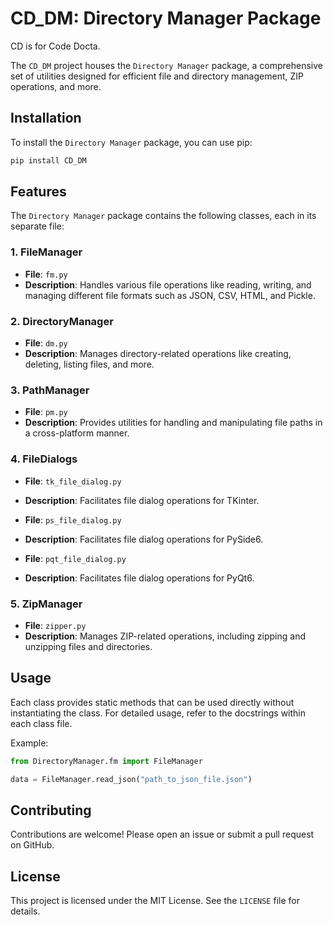 # CD_DM: Directory Manager Package
CD is for Code Docta.


The `CD_DM` project houses the `Directory Manager` package, a comprehensive set of utilities designed for efficient file and directory management, ZIP operations, and more.

## Installation

To install the `Directory Manager` package, you can use pip:

```bash
pip install CD_DM
```

## Features

The `Directory Manager` package contains the following classes, each in its separate file:

### 1. FileManager

- **File**: `fm.py`
- **Description**: Handles various file operations like reading, writing, and managing different file formats such as JSON, CSV, HTML, and Pickle.

### 2. DirectoryManager

- **File**: `dm.py`
- **Description**: Manages directory-related operations like creating, deleting, listing files, and more.

### 3. PathManager

- **File**: `pm.py`
- **Description**: Provides utilities for handling and manipulating file paths in a cross-platform manner.

### 4. FileDialogs

- **File**: `tk_file_dialog.py`
- **Description**: Facilitates file dialog operations for TKinter.


- **File**: `ps_file_dialog.py`
- **Description**: Facilitates file dialog operations for PySide6.


- **File**: `pqt_file_dialog.py`
- **Description**: Facilitates file dialog operations for PyQt6.


### 5. ZipManager

- **File**: `zipper.py`
- **Description**: Manages ZIP-related operations, including zipping and unzipping files and directories.

## Usage

Each class provides static methods that can be used directly without instantiating the class. For detailed usage, refer to the docstrings within each class file.

Example:

```python
from DirectoryManager.fm import FileManager

data = FileManager.read_json("path_to_json_file.json")
```

## Contributing

Contributions are welcome! Please open an issue or submit a pull request on GitHub.

## License

This project is licensed under the MIT License. See the `LICENSE` file for details.

